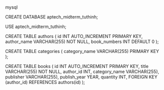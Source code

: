 mysql

CREATE DATABASE aptech_midterm_tuthinh;

USE aptech_midterm_tuthinh;

CREATE TABLE authors (
    id INT AUTO_INCREMENT PRIMARY KEY,
    author_name VARCHAR(255) NOT NULL,
    book_numbers INT DEFAULT 0
);

CREATE TABLE categories (
    category_name VARCHAR(255) PRIMARY KEY
);

CREATE TABLE books (
    id INT AUTO_INCREMENT PRIMARY KEY,
    title VARCHAR(255) NOT NULL,
    author_id INT,
    category_name VARCHAR(255),
    publisher VARCHAR(255),
    publish_year YEAR,
    quantity INT,
    FOREIGN KEY (author_id) REFERENCES authors(id)
);
